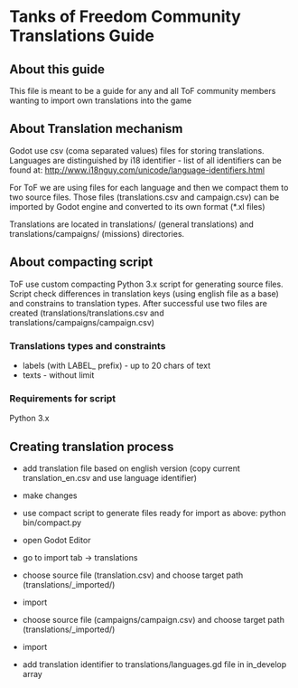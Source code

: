 # Tanks of Freedom Community Translations Guide

## About this guide
This file is meant to be a guide for any and all ToF community members wanting to import own translations into the game

## About Translation mechanism
Godot use csv (coma separated values) files for storing translations. 
Languages are distinguished by i18 identifier - list of all identifiers can be found at:
http://www.i18nguy.com/unicode/language-identifiers.html
 
For ToF  we are using files for each language and then we compact them to two source files. 
Those files (translations.csv and campaign.csv) can be imported by Godot engine and converted to its own format (*.xl files)

Translations are located in translations/ (general translations) and translations/campaigns/ (missions) directories. 

## About compacting script
ToF use custom compacting Python 3.x script for generating source files. 
Script check differences in translation keys (using english file as a base) and constrains to translation types.
After successful use two files are created (translations/translations.csv and translations/campaigns/campaign.csv)

### Translations types and constraints
- labels (with LABEL_ prefix) - up to 20 chars of text
- texts - without limit

### Requirements for script
Python 3.x

## Creating translation process
- add translation file based on english version (copy current translation_en.csv and use language identifier)
- make changes

- use compact script to generate files ready for import as above:
python bin/compact.py

- open Godot Editor
- go to import tab  -> translations 
- choose source file (translation.csv) and choose target path (translations/_imported/)
- import
- choose source file (campaigns/campaign.csv) and choose target path (translations/_imported/)
- import
- add translation identifier to translations/languages.gd file in in_develop array


 
 